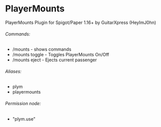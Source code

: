# PlayerMounts
PlayerMounts Plugin for Spigot/Paper 1.16+ by GuitarXpress (HeyImJ0hn)

###### Commands:
- /mounts - shows commands
- /mounts toggle - Toggles PlayerMounts On/Off
- /mounts eject - Ejects current passenger

###### Aliases:
  - plym
  - playermounts

###### Permission node:
- "plym.use"

